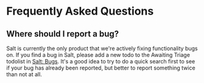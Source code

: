 # Frequently Asked Questions

## Where should I report a bug?

Salt is currently the only product that we're actively fixing functionality bugs on. If you find a bug in Salt, please add a new todo to the Awaiting Triage todolist in [Salt: Bugs](https://3.basecamp.com/4261627/buckets/14118797/todolists/2137881689). It's a good idea to try to do a quick search first to see if your bug has already been reported, but better to report something twice than not at all.
